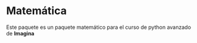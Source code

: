 # Matemática

Este paquete es un paquete matemático para el curso de python 
avanzado de **Imagina**

